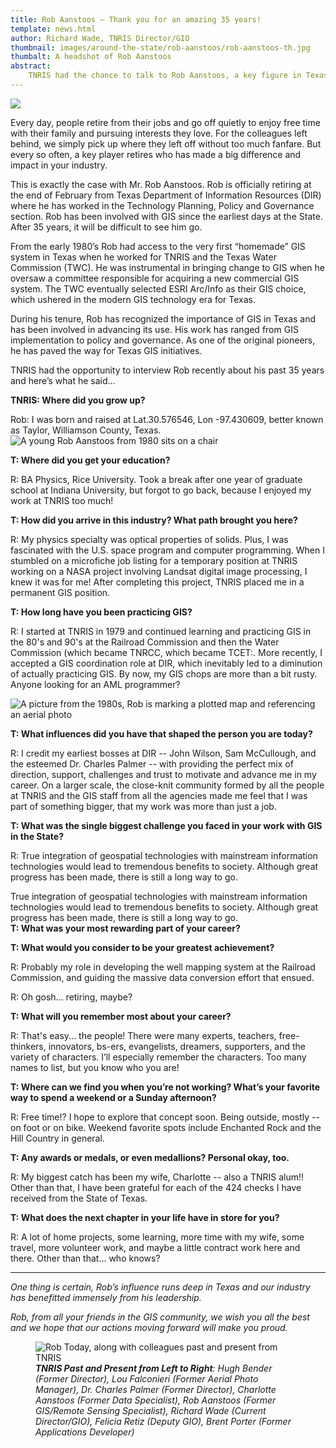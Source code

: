 ```yaml
---
title: Rob Aanstoos – Thank you for an amazing 35 years!
template: news.html
author: Richard Wade, TNRIS Director/GIO
thumbnail: images/around-the-state/rob-aanstoos/rob-aanstoos-th.jpg
thumbalt: A headshot of Rob Aanstoos
abstract:
    TNRIS had the chance to talk to Rob Aanstoos, a key figure in Texas GIS, on the eve of his retirement from 35 years of service to the state.
---
```

<img class="pull-left" src="images/around-the-state/rob-aanstoos/rob-aanstoos-th.jpg">
<p class="lead">Every day, people retire from their jobs and go off quietly to enjoy free time with their family and pursuing interests they love. For the colleagues left behind, we simply pick up where they left off without too much fanfare. But every so often, a key player retires who has made a big difference and impact in your industry.</p>

This is exactly the case with Mr. Rob Aanstoos. Rob is officially retiring at the end of February from Texas Department of Information Resources (DIR) where he has worked in the Technology Planning, Policy and Governance section. Rob has been involved with GIS since the earliest days at the State.  After 35 years, it will be difficult to see him go.  

From the early 1980’s Rob had access to the very first “homemade” GIS system in Texas when he worked for TNRIS and the Texas Water Commission (TWC). He was instrumental in bringing change to GIS when he oversaw a committee responsible for acquiring a new commercial GIS system. The TWC eventually selected ESRI Arc/Info as their GIS choice, which ushered in the modern GIS technology era for Texas.  

During his tenure, Rob has recognized the importance of GIS in Texas and has been involved in advancing its use.  His work has ranged from GIS implementation to policy and governance. As one of the original pioneers, he has paved the way for Texas GIS initiatives.  

TNRIS had the opportunity to interview Rob recently about his past 35 years and here’s what he said…

**TNRIS: Where did you grow up?**

Rob: I was born and raised at Lat.30.576546, Lon -97.430609, better known as Taylor, Williamson County, Texas.
<img alt="A young Rob Aanstoos from 1980 sits on a chair" class="img-responsive" src="images/around-the-state/rob-aanstoos/1980_prints_023.jpg">

**T: Where did you get your education?**

R: BA Physics, Rice University. Took a break after one year of graduate school at Indiana University, but forgot to go back, because I enjoyed my work at TNRIS too much!

**T: How did you arrive in this industry? What path brought you here?**

R: My physics specialty was optical properties of solids. Plus, I was fascinated with the U.S. space program and computer programming. When I stumbled on a microfiche job listing for a temporary position at TNRIS working on a NASA project involving Landsat digital image processing, I knew it was for me! After completing this project, TNRIS placed me in a permanent GIS position.

**T: How long have you been practicing GIS?**

R: I started at TNRIS in 1979 and continued learning and practicing GIS in the 80's and 90's at the Railroad Commission and then the Water Commission (which became TNRCC, which became TCET:. More recently, I accepted a GIS coordination role at DIR, which inevitably led to a diminution of actually practicing GIS. By now, my GIS chops are more than a bit rusty. Anyone looking for an AML programmer?

<img class="img-responsive" alt="A picture from the 1980s, Rob is marking a plotted map and referencing an aerial photo" src="images/around-the-state/rob-aanstoos/rob_2.jpg">

**T: What influences did you have that shaped the person you are today?**

R: I credit my earliest bosses at DIR -- John Wilson, Sam McCullough, and the esteemed Dr. Charles Palmer -- with providing the perfect mix of direction, support, challenges and trust to motivate and advance me in my career. On a larger scale, the close-knit community formed by all the people at TNRIS and the GIS staff from all the agencies made me feel that I was part of something bigger, that my work was more than just a job.

**T: What was the single biggest challenge you faced in your work with GIS in the State?**

R: True integration of geospatial technologies with mainstream information technologies would lead to tremendous benefits to society. Although great progress has been made, there is still a long way to go.

<p><div class="pull-quote right" title="A pulled quote, out of order with text flow">True integration of geospatial technologies with mainstream information technologies would lead to tremendous benefits to society. Although great progress has been made, there is still a long way to go.</div><strong>T: What was your most rewarding part of your career?</strong></p>

**T: What would you consider to be your greatest achievement?**

R: Probably my role in developing the well mapping system at the Railroad Commission, and guiding the massive data conversion effort that ensued.

R: Oh gosh... retiring, maybe?

**T: What will you remember most about your career?**  

R: That's easy... the people! There were many experts, teachers, free-thinkers, innovators, bs-ers, evangelists, dreamers, supporters, and the variety of characters. I’ll especially remember the characters. Too many names to list, but you know who you are!

**T: Where can we find you when you’re not working? What’s your favorite way to spend a weekend or a Sunday afternoon?**

R: Free time!? I hope to explore that concept soon. Being outside, mostly -- on foot or on bike. Weekend favorite spots include Enchanted Rock and the Hill Country in general.

**T: Any awards or medals, or even medallions? Personal okay, too.**

R: My biggest catch has been my wife, Charlotte -- also a TNRIS alum!! Other than that, I have been grateful for each of the 424 checks I have received from the State of Texas.

**T: What does the next chapter in your life have in store for you?**

R: A lot of home projects, some learning, more time with my wife, some travel, more volunteer work, and maybe a little contract work here and there. Other than that... who knows?

* * *

*One thing is certain, Rob’s influence runs deep in Texas and our industry has benefitted immensely from his leadership.*

*Rob, from all your friends in the GIS community, we wish you all the best and we hope that our actions moving forward will make you proud.*

<figure>
<img class="img-responsive" alt="Rob Today, along with colleagues past and present from TNRIS" src="images/around-the-state/rob-aanstoos/tnris_rob.jpg">
<figcaption><em><strong>TNRIS Past and Present from Left to Right</strong>: Hugh Bender (Former Director), Lou Falconieri (Former Aerial Photo Manager), Dr. Charles Palmer (Former Director), Charlotte Aanstoos (Former Data Specialist), Rob Aanstoos (Former GIS/Remote Sensing Specialist), Richard Wade (Current Director/GIO), Felicia Retiz (Deputy GIO), Brent Porter (Former Applications Developer)</em></figcaption>
</figure>

